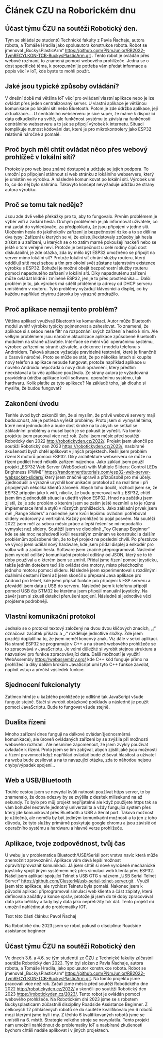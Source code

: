 # Článek CZU na Roborickém dnu

## Účast týmu ČZU na soutěži Robotický den.
Tým se skládal ze studentů Technické fakulty z Pavla Ňachaje, autora robota, a Tomáše Hradila jako spoluautora konstrukce robota.
Robot se jmenoval „BuckysPlasticArm“ https://github.com/PNmJunior/RB2022-TymRECYLKON-TCB-BuckysPlasticArm.git . Tento robot je ovládán přes webové rozhraní, to znamená pomoci webového prohlížeče.
Jedná se o dost specifické téma, k porozumění je potřeba vám předat informace a popis věcí v IoT, kde byste to mohli použít.

## Jaké jsou typické způsoby ovládání?
V dnešní době má většina IoT věcí pro ovládaní vlastní aplikace nebo je lze ovládat přes jeden centralizovaný server.
U vlastní aplikace je většinou komunikace po lokální síti nebo Bluetooth. Potom je zde údržba aplikace, její aktualizace….
U centrálního webserveru je sice super, že máme k dispozici data odkudkoliv na světě, ale funkčnost systému je závislá na funkčnosti centrálního webserveru a to jak se připojí výrobek k internetu. Situaci komplikuje nutnost kódování dat, které je pro mikrokontrolery jako ESP32 relativně náročné a pomalé.

## Proč bych měl chtít ovládat něco přes webový prohlížeč v lokální síti?
Protokoly pro web jsou známé dostupné a udržuje se jejich podpora. To umožní po připojení stáhnout si web stránku z lokálního webserveru, který je umístěn ve výrobku. A následně komunikovat po lokální síti. Výrobek umí to, co do něj bylo nahráno. Takovýto koncept nevyžaduje údržbu ze strany autora výrobku. 

## Proč se tomu tak neděje?
Jsou zde dvě velké překážky pro to, aby to fungovalo. Prvním problémem je výběr wifi a zadání hesla. Druhým problémem je jak informovat uživatele, co má zadat do vyhledávače, za předpokladu, že jsou připojení v jedné síti.
Uložením hesla do jakéhokoliv zařízení je bezpečnostní riziko a to se dělí na dva typy: Zařízení u kterých se ví, že existují/existovaly způsoby jak hesla získat a u zařízení, u kterých se o to zatím marně pokoušejí hackeři nebo se ještě o tom veřejně neví.
Protože je bezpečnost u celé rodiny čipů dost diskutabilní, je zde otázka, zda by mělo být ESP32 umožněno se připojit na server mimo lokální síť? Protože lokální síť chrání služby routeru, který oddělují sítě mezi sebou a tím pro okolní svět zůstane tajemstvím existence výrobku s ESP32. Bohužel je možné obejít bezpečnostní služby routeru pomoci napadnutého zařízení v lokální sítí. Díky napadnutému zařízení může ovládat klidně i zmíněné ESP32, jen je to přes prostředníka….
Další problém je to, jak výrobek má sdělit přidělené ip adresy od DHCP serveru umístěném v routeru.
Tyto problémy vyžadují klávesnici a displej, co by každou například chytrou žárovku by výrazně prodražilo.

## Proč aplikace nemají tento problém?
Většina aplikací využívají Bluetooth ke komunikaci. Autor může Bluetooth modul uvnitř výrobku typicky pojmenovat a zaheslovat. To znamená, že aplikace si s sebou nese filtr na rozpoznání svých zařízení a heslo k nim. Ale velkým problémem jsou náročné aktualizace aplikace způsobené Bluetooth modulem na straně uživatele. Interface se mění vůči operačnímu systému, výrobce zařízení na straně uživatele, a dokonce i modelu telefonu s Androidem. Taková  situace vyžaduje pravidelné testování, které je finančně a časově náročné. Proto se může se stát, že po několika letech si koupíte nový telefon a aplikace nebude fungovat, protože například aplikace u nového Androidu nepožádá o nový druh oprávnění, který předtím neexistoval a tu věc aplikace používala. Ze strany autora je vyžadovaná pravidelná údržba aplikace kvůli softwaru, operačnímu systému, tak hardwaru. Kolik platíte za tyto aplikace? Na základě toho, jak dlouho si myslíte, že budou fungovat?

## Zakončení úvodu
Tenhle úvod bych zakončil tím, že si myslím, že právě webové servery mají budoucnost, ale je potřeba vyřešit problémy.
Proto jsem si vymyslel téma, které není jednoduché a bude dost široké na to abych se setkal se základními problémy a musel bych je se pokusit je vyřešit.
Na tomto projektu jsem pracoval více než rok. Začal jsem měsíc před soutěží Robotický den 2022 http://robotickyden.cz/2022/. Projekt jsem ukončil po soutěži Robotický den 2023 https://robotickyden.cz/2023/, nasbírané zkušenosti bych chtěl aplikovat v jiných projektech. Řešil jsem problém řízení 8 motorů pomoci ESP32. Díky architektuře webserveru se může na řízení podílet hned několik zařízení najednou. Jako základ jsem použil projekt „ESP32 Web Server (WebSocket) with Multiple Sliders: Control LEDs Brightness (PWM)“ https://randomnerdtutorials.com/esp32-web-server-websocket-sliders/ který jsem značně upravil a přizpůsobil pro mé účely. Zjednodušil a výrazně urychlil komunikační protokol až na real time i při připojených několika klientů zároveň. Abych toho docílil, rozhodl jsem se, že ESP32 připojím jako k wifi, nikoliv, že budu generovat wifi z ESP32, chtěl jsem tím zjednodušit situaci a ušetřit výkon ESP32. Hned na začátku jsem zjistil, že je zde problém o kterém jsem se zatím ještě nezmínil a to je různá implementace html a stylů v různých prohlížecích. Jako základní prvek jsem měl „Range Sliders“ a následné jsem kvůli lepšímu ovládaní potřeboval slidery vodorovný a vertikální. Každý prohlížeč to pojal posvém. Na soutěži 2022 jsem měl za sebou měsíc práce a lepší řešení se mi nepodařilo vymyslet než slidery. Soutěžil jsem ve disciplíně „Toy Cleanup Beginner“ kde se ale moc nepředvedl kvůli neustálým změnám ve konstrukci a dalším problémům způsobené tím, že to byl projekt na poslední chvílí.
Po přestávce ve vývoji jsem udělal nový hardware, kde jsem přidal displej a enkodér pro volbu wifi a zadaní hesla. Software jsem značně přeprogramoval. Následné jsem vyrobil odlišný komunikační protokol odlišný od JSON, který se to té doby používal a o kterém jsem se zmínil. Přidal jsme řízení pomoci joysticku, takže jedním dotekem teď šlo ovládat dva motory, místo předchozího jednoho motoru pomoci slideru. Následně jsem experimentoval s rozdílnými duálními cestami řízení až jsem skončil u přepsaní Java aplikace pro Android pro telnet, kde jsem připsal funkce pro připojení k ESP serveru a převáděl jsem data z USB do serveru. Následně jsem k telefonu připojil pomoci USB čip STM32 ke kterému jsem připojil manuální joysticky. Na závěr jsem si zkusil detekci přerušení spojení. Následně si jednotlivé věci projdeme podrobněji.

## Vlastní komunikační protokol
Jednalo se o protokol textový založený na dvou dvou klíčových znacích, „;“ označoval začátek příkazu a „:“ rozděluje jednotlivé složky. Zde jsem později doplatil na to, že jsem neměl koncový znak. Viz dále v sekci aplikaci. Na straně ESP32 se programuje v C++ a na straně webového prohlížeče se to zpracovává v JavaScriptu. Je velmi důležité si vyrobit stejnou struktura a názvosloví pro funkce zpracovávající data. Další možností je využití WebAssembly https://webassembly.org/ kde C++ kód funguje přímo na prohlížecí a díky dalším krokům JavaScript umí tyto C++ funkce zavolat, naplnit vstup a přečíst výsledek funkce.

## Sjednocení fukcionalyty
Zatímco html je u každého prohlížeče je odlišné tak JavaScript všude funguje stejně. Stačí si vyrobit obrázkové podklady a následně je použít pomoci JavaScriptu. Bude to fungovat všude stejně.

## Dualita řízeni
Mnoho zařízení dnes funguji na dálkové ovládaní(jednosměrná komunikace), ale úroveň ovládaných zařízení by se zvýšila při možnosti webového rozhraní. Ale nesmíme zapomenout, že jsem zvyklý používat ovladače k řízení. Proto jsem se tím zabýval, abych zjistil jaké jsou možnosti a řízení pravomocí když například ovladač bude ztišovat hlasitost a uživatel na webu bude zesilovat a na to navazující otázka, zda to náhodou nejsou chyby/výpadek spojení…

## Web a USB/Bluetooth
Touhle cestou jsem se nevydal kvůli nutnosti používat https server, to by znamenalo, že doba odezvy by se zvýšila z desítek milisekund na až sekundy. To bylo pro můj projekt nepřijatelné ale když použijete https tak se vám bohužel neotevře jednotný univerzalita a vždy fungující systém přes který jde komunikovat přes Bluetooth a USB a Seriál port. Taková možnost je užitečná, ale neměla by být jediným komunikační možností a to jen z toho důvodu, že tyto služby primárně poskytuje google chromu a jsou závislé od operačního systému a hardwaru a hlavně verze prohlížeče.

## Aplikace, tvoje zodpovědnost, tvůj čas
U webu je v problematice Bluetooth/USB/Seriál port vrstva navíc která může znemožnit zprovoznění. Aplikace vám dává lepší možnost opravit/zprovoznit komunikaci. Já jsem chtěl si nově vyrobené mechanické joysticky spojit jiným systémem než přes simulaci web klienta přes ESP32. Našel jsem aplikaci spojující Telnet s USB OTG s názvem „USB Serial Telnet Server“ https://github.com/ClusterM/usb-serial-telnet-server.git . Využil jsem této aplikace, ale rychlost Telnetu byla pomalá. Nakonec jsem k původní aplikaci připrogramoval simulaci web klienta a část záplaty, která definovala začátky a konce správ, protože já jsem do té doby zpracovával data jako běličky a tady byly data jako nepřetržitý tok dat.
Tento projekt mi umožnil nahlédnout do problematiky IOT.

Text této části článku: Pavol Ňachaj

Na Robotické dnu 2023 jsem se robot pokusil o disciplínu: Roadside assistance beginner 

## Účast týmu ČZU na soutěži Robotický den
Ve dnech 3.6. a 4.6. se tým studentů ze ČZU z Technické fakulty zúčastnil soutěže Robotický den 2023. Tým byl složen z Pavla Ňachaje, autora robota, a Tomáše Hradila, jako spoluautor konstrukce robota. Robot se jmenoval „BuckysPlasticArm“ https://github.com/PNmJunior/RB2022-TymRECYLKON-TCB-BuckysPlasticArm.git. 
Na tomto projektu jsme pracovali více než rok. Začali jsme měsíc před soutěží Robotického dne 2022 http://robotickyden.cz/2022/ a skončili po soutěži Robotický den 2023 https://robotickyden.cz/2023/. Tento robot je ovládán pomoci webového prohlížeče. Na Robotickém dni 2023 jsme se s robotem Buckysplasticarm zúčastnili disciplíny Roadside Assistance Beginner. Z celkových 12 přihlášených robotů se do soutěže kvalifikovalo jen 6 robotů mezi kterými jsme byli i my. Z těchto 6 kvalifikovaných robotů jsme se umístili na 6. místě. Strategie velkého stroje se nevyplatila. Tento projekt nám umožnil nahlédnout do problematiky IoT a nasbírané zkušenosti bychom chtěli nadále aplikovat i v jiných projektech.
